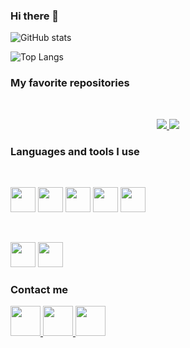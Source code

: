 ### Hi there 👋

![GitHub stats](https://github-readme-stats.vercel.app/api?username=eviive&count_private=true&hide_border=true&theme=github_dark&show_icons=true&custom_title=GitHub%20Stats&hide=prs)

![Top Langs](https://github-readme-stats.vercel.app/api/top-langs/?username=eviive&langs_count=6&hide_border=true&theme=github_dark&custom_title=My%20Most%20Used%20Languages&layout=compact)

### My favorite repositories

<br>
<p align="center">
  <a href="https://github.com/eviive/BUT-Website">
    <img src="https://github-readme-stats.vercel.app/api/pin/?username=eviive&repo=BUT-Website&theme=github_dark&border_color=30363d"/>
  </a>
  <a href="https://github.com/eviive/TCL-API">
    <img src="https://github-readme-stats.vercel.app/api/pin/?username=eviive&repo=TCL-API&theme=github_dark&border_color=30363d"/>
  </a>
</p>

### Languages and tools I use

<br>
<p>
  <img height="40" width="40" src="https://cdn.jsdelivr.net/gh/devicons/devicon/icons/html5/html5-original.svg"/>
  <img height="40" width="40" src="https://cdn.jsdelivr.net/gh/devicons/devicon/icons/css3/css3-original.svg"/>
  <img height="40" width="40" src="https://cdn.jsdelivr.net/gh/devicons/devicon/icons/javascript/javascript-original.svg"/>
  <img height="40" width="40" src="https://cdn.jsdelivr.net/gh/devicons/devicon/icons/python/python-original.svg"/>
  <img height="40" width="40" src="https://cdn.jsdelivr.net/gh/devicons/devicon/icons/c/c-original.svg"/>
</p>

<br>
<p>
  <img height="40" width="40" src="https://cdn.jsdelivr.net/gh/devicons/devicon/icons/vscode/vscode-original.svg"/>
  <img height="40" width="40" src="https://cdn.jsdelivr.net/gh/devicons/devicon/icons/git/git-original.svg"/>
</p>

### Contact me

<p>
  <a href="https://discordapp.com/users/312690752884834314/">
    <img height="48" width="48" src="https://img.icons8.com/color/48/000000/discord-new-logo.png"/>
  </a>
  <a href="https://www.linkedin.com/in/albert-vaillon-984227222/">
    <img height="48" width="48" src="https://img.icons8.com/color/48/000000/linkedin.png"/>
  </a>
  <a href="mailto:albert.vaillon21@gmail.com">
    <img height="48" width="48" src="https://img.icons8.com/color/48/000000/apple-mail.png"/>
  </a>
</p>

<!--
**Eviive/Eviive** is a ✨ _special_ ✨ repository because its `README.md` (this file) appears on your GitHub profile.

Here are some ideas to get you started:

- 🔭 I’m currently working on ...
- 🌱 I’m currently learning ...
- 👯 I’m looking to collaborate on ...
- 🤔 I’m looking for help with ...
- 💬 Ask me about ...
- 📫 How to reach me: ...
- 😄 Pronouns: ...
- ⚡ Fun fact: ...
-->
